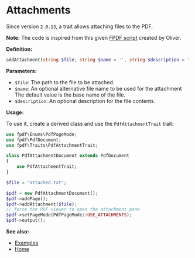 # Attachments

Since version `2.0.13`, a trait allows attaching files to the PDF.

**Note:** The code is inspired from this given
[FPDF script](http://www.fpdf.org/en/script/script95.php) created by
Oliver.

**Definition:**

```php
addAttachment(string $file, string $name = '', string $description = '')
```

**Parameters:**

- `$file`: The path to the file to be attached.
- `$name`: An optional alternative file name to be used for the attachment
  The default value is the base name of the file.
- `$description`: An optional description for the file contents.

**Usage:**

To use it, create a derived class and use the `PdfAttachmentTrait` trait:

```php
use fpdf\Enums\PdfPageMode;
use fpdf\PdfDocument;
use fpdf\Traits\PdfAttachmentTrait;

class PdfAttachmentDocument extends PdfDocument
{
    use PdfAttachmentTrait;
}

$file = "attached.txt";

$pdf = new PdfAttachmentDocument();
$pdf->addPage();
$pdf->addAttachment($file);
// force the PDF viewer to open the attachment pane
$pdf->setPageMode(PdfPageMode::USE_ATTACHMENTS);
$pdf->output();
```

**See also:**

- [Examples](examples.md)
- [Home](../README.md)
